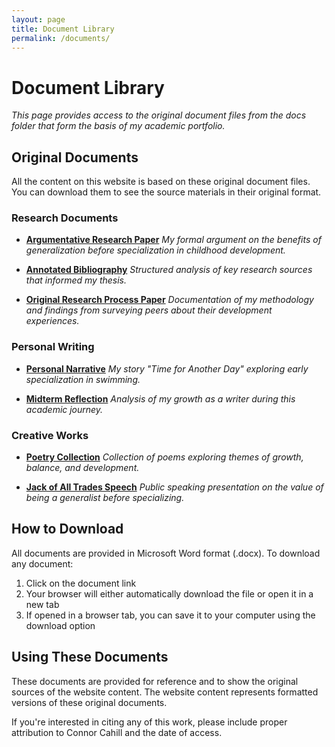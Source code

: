 ```yaml
---
layout: page
title: Document Library
permalink: /documents/
---
```


# Document Library

*This page provides access to the original document files from the docs folder that form the basis of my academic portfolio.*

## Original Documents

All the content on this website is based on these original document files. You can download them to see the source materials in their original format.

### Research Documents

- [**Argumentative Research Paper**](/assets/documents/Argumentitive-Research-Paper.docx)
  *My formal argument on the benefits of generalization before specialization in childhood development.*

- [**Annotated Bibliography**](/assets/documents/Annotated-Bibliography.docx)
  *Structured analysis of key research sources that informed my thesis.*

- [**Original Research Process Paper**](/assets/documents/Original-Research-Process-Paper.docx)
  *Documentation of my methodology and findings from surveying peers about their development experiences.*

### Personal Writing

- [**Personal Narrative**](/assets/documents/Narrative.docx)
  *My story "Time for Another Day" exploring early specialization in swimming.*

- [**Midterm Reflection**](/assets/documents/Midterm-Reflection.docx)
  *Analysis of my growth as a writer during this academic journey.*

### Creative Works

- [**Poetry Collection**](/assets/documents/103-Poetry.docx)
  *Collection of poems exploring themes of growth, balance, and development.*

- [**Jack of All Trades Speech**](/assets/documents/Jack-of-All-Trades-Speech.docx)
  *Public speaking presentation on the value of being a generalist before specializing.*

## How to Download

All documents are provided in Microsoft Word format (.docx). To download any document:

1. Click on the document link
2. Your browser will either automatically download the file or open it in a new tab
3. If opened in a browser tab, you can save it to your computer using the download option

## Using These Documents

These documents are provided for reference and to show the original sources of the website content. The website content represents formatted versions of these original documents.

If you're interested in citing any of this work, please include proper attribution to Connor Cahill and the date of access.